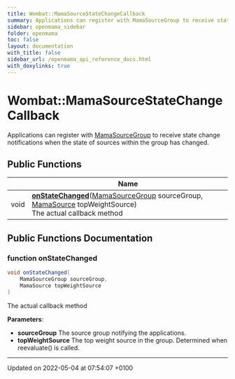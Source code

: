 ```yaml
---
title: Wombat::MamaSourceStateChangeCallback
summary: Applications can register with MamaSourceGroup to receive state change notifications when the state of sources within the group has changed. 
sidebar: openmama_sidebar
folder: openmama
toc: false
layout: documentation
with_title: false
sidebar_url: /openmama_api_reference_docs.html
with_doxylinks: true
---
```


# Wombat::MamaSourceStateChangeCallback



Applications can register with [MamaSourceGroup](classWombat_1_1MamaSourceGroup.html) to receive state change notifications when the state of sources within the group has changed. 

## Public Functions

|                | Name           |
| -------------- | -------------- |
| void | **[onStateChanged](interfaceWombat_1_1MamaSourceStateChangeCallback.html#function-onstatechanged)**([MamaSourceGroup](classWombat_1_1MamaSourceGroup.html) sourceGroup, [MamaSource](classWombat_1_1MamaSource.html) topWeightSource)<br>The actual callback method  |

## Public Functions Documentation

### function onStateChanged

```csharp
void onStateChanged(
    MamaSourceGroup sourceGroup,
    MamaSource topWeightSource
)
```

The actual callback method 

**Parameters**: 

  * **sourceGroup** The source group notifying the applications.
  * **topWeightSource** The top weight source in the group. Determined when reevaluate() is called.


-------------------------------

Updated on 2022-05-04 at 07:54:07 +0100